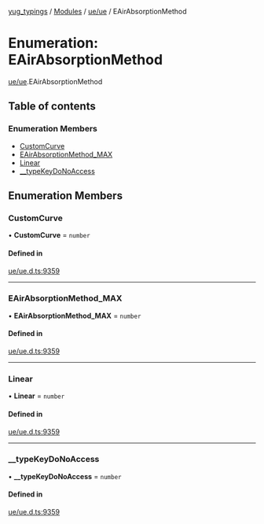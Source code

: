 [yug_typings](../README.md) / [Modules](../modules.md) / [ue/ue](../modules/ue_ue.md) / EAirAbsorptionMethod

# Enumeration: EAirAbsorptionMethod

[ue/ue](../modules/ue_ue.md).EAirAbsorptionMethod

## Table of contents

### Enumeration Members

- [CustomCurve](ue_ue.EAirAbsorptionMethod.md#customcurve)
- [EAirAbsorptionMethod\_MAX](ue_ue.EAirAbsorptionMethod.md#eairabsorptionmethod_max)
- [Linear](ue_ue.EAirAbsorptionMethod.md#linear)
- [\_\_typeKeyDoNoAccess](ue_ue.EAirAbsorptionMethod.md#__typekeydonoaccess)

## Enumeration Members

### CustomCurve

• **CustomCurve** = `number`

#### Defined in

[ue/ue.d.ts:9359](https://github.com/YugMetaverse/yug_typings/blob/25cad34/ue/ue.d.ts#L9359)

___

### EAirAbsorptionMethod\_MAX

• **EAirAbsorptionMethod\_MAX** = `number`

#### Defined in

[ue/ue.d.ts:9359](https://github.com/YugMetaverse/yug_typings/blob/25cad34/ue/ue.d.ts#L9359)

___

### Linear

• **Linear** = `number`

#### Defined in

[ue/ue.d.ts:9359](https://github.com/YugMetaverse/yug_typings/blob/25cad34/ue/ue.d.ts#L9359)

___

### \_\_typeKeyDoNoAccess

• **\_\_typeKeyDoNoAccess** = `number`

#### Defined in

[ue/ue.d.ts:9359](https://github.com/YugMetaverse/yug_typings/blob/25cad34/ue/ue.d.ts#L9359)
